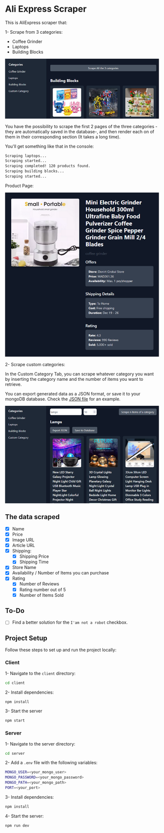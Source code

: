 # Ali Express Scraper

This is AliExpress scraper that:

1- Scrape from 3 categories:

- Coffee Grinder
- Laptops
- Building Blocks

![image 1](./media/1.png)

You have the possibility to scrape the first 2 pages of the three categories -they are automatically saved in the database-, and then render each on of them in their corresponding section (It takes a long time).

You'll get something like that in the console:

```bash
Scraping laptops...
Scraping started...
Scraping completed! 120 products found.
Scraping building blocks...
Scraping started...
```

Product Page:

![Product Page](./media/3.png)

2- Scrape custom categories:

In the Custom Category Tab, you can scrape whatever category you want by inserting the category name and the number of items you want to retrieve.

You can export generated data as a JSON format, or save it to your mongoDB database. Check the [JSON file](./products.json) for an example.

![image 2](./media/2.png)

## The data scraped

- [x] Name
- [x] Price
- [x] Image URL
- [x] Article URL
- [x] Shipping:
  - [x] Shipping Price
  - [x] Shipping Time
- [x] Store Name
- [x] Availability / Number of Items you can purchase
- [x] Rating
  - [x] Number of Reviews
  - [x] Rating number out of 5
  - [x] Number of Items Sold

## To-Do

- [ ] Find a better solution for the `I'am not a robot` checkbox.

## Project Setup

Follow these steps to set up and run the project locally:

### Client

1- Navigate to the `client` directory:

```bash
cd client
```

2- Install dependencies:

```bash
npm install
```

3- Start the server

```bash
npm start
```

### Server

1- Navigate to the server directory:

```bash
cd server
```

2- Add a `.env` file with the following variables:

```bash
MONGO_USER=<your_mongo_user>
MONGO_PASSWORD=<your_mongo_password>
MONGO_PATH=<your_mongo_path>
PORT=<your_port>
```

3- Install dependencies:

```bash
npm install
```

4- Start the server:

```bash
npm run dev
```
